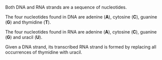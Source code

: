 Both DNA and RNA strands are a sequence of nucleotides.

The four nucleotides found in DNA are adenine (**A**), cytosine (**C**), guanine (**G**) and thymidine (**T**).

The four nucleotides found in RNA are adenine (**A**), cytosine (**C**), guanine (**G**) and uracil (**U**).

Given a DNA strand, its transcribed RNA strand is formed by replacing all occurrences of thymidine with uracil.

